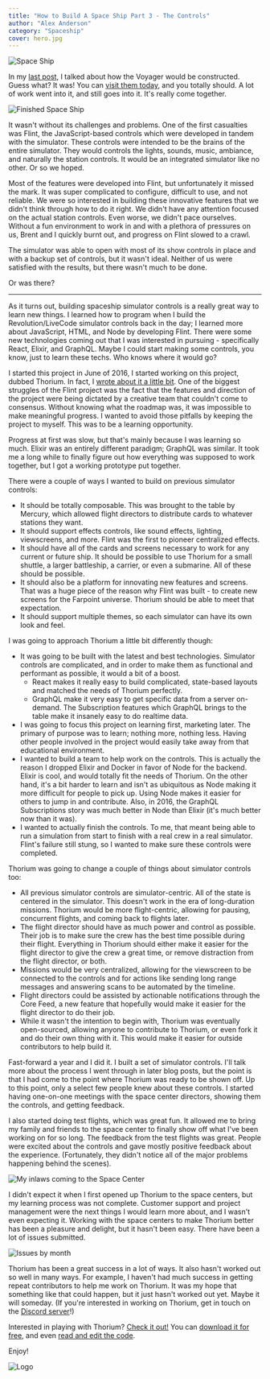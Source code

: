 ```yaml
---
title: "How to Build A Space Ship Part 3 - The Controls"
author: "Alex Anderson"
category: "Spaceship"
cover: hero.jpg
---
```


![Space Ship](hero.jpg)

In my [last post](/how-to-build-a-space-ship-part-2-the-plans), I talked about how the Voyager would be constructed. Guess what? It was! You can [visit them today](https://www.spacecamputah.org), and you totally should. A lot of work went into it, and still goes into it. It's really come together.

![Finished Space Ship](ship.jpg)

It wasn't without its challenges and problems. One of the first casualties was Flint, the JavaScript-based controls which were developed in tandem with the simulator. These controls were intended to be the brains of the entire simulator. They would controls the lights, sounds, music, ambiance, and naturally the station controls. It would be an integrated simulator like no other. Or so we hoped.

Most of the features were developed into Flint, but unfortunately it missed the mark. It was super complicated to configure, difficult to use, and not reliable. We were so interested in building these innovative features that we didn't think through how to do it right. We didn't have any attention focused on the actual station controls. Even worse, we didn't pace ourselves. Without a fun environment to work in and with a plethora of pressures on us, Brent and I quickly burnt out, and progress on Flint slowed to a crawl.

The simulator was able to open with most of its show controls in place and with a backup set of controls, but it wasn't ideal. Neither of us were satisfied with the results, but there wasn't much to be done.

Or was there?

---

As it turns out, building spaceship simulator controls is a really great way to learn new things. I learned how to program when I build the Revolution/LiveCode simulator controls back in the day; I learned more about JavaScript, HTML, and Node by developing Flint. There were some new technologies coming out that I was interested in pursuing - specifically React, Elixir, and GraphQL. Maybe I could start making some controls, you know, just to learn these techs. Who knows where it would go?

I started this project in June of 2016, I started working on this project, dubbed Thorium. In fact, I [wrote about it a little bit](/elixir-funtime). One of the biggest struggles of the Flint project was the fact that the features and direction of the project were being dictated by a creative team that couldn't come to consensus. Without knowing what the roadmap was, it was impossible to make meaningful progress. I wanted to avoid those pitfalls by keeping the project to myself. This was to be a learning opportunity.

Progress at first was slow, but that's mainly because I was learning so much. Elixir was an entirely different paradigm; GraphQL was similar. It took me a long while to finally figure out how everything was supposed to work together, but I got a working prototype put together.

There were a couple of ways I wanted to build on previous simulator controls:

- It should be totally composable. This was brought to the table by Mercury, which allowed flight directors to distribute cards to whatever stations they want.
- It should support effects controls, like sound effects, lighting, viewscreens, and more. Flint was the first to pioneer centralized effects.
- It should have all of the cards and screens necessary to work for any current or future ship. It should be possible to use Thorium for a small shuttle, a larger battleship, a carrier, or even a submarine. All of these should be possible.
- It should also be a platform for innovating new features and screens. That was a huge piece of the reason why Flint was built - to create new screens for the Farpoint universe. Thorium should be able to meet that expectation.
- It should support multiple themes, so each simulator can have its own look and feel.

I was going to approach Thorium a little bit differently though:

- It was going to be built with the latest and best technologies. Simulator controls are complicated, and in order to make them as functional and performant as possible, it would a bit of a boost.
  - React makes it really easy to build complicated, state-based layouts and matched the needs of Thorium perfectly.
  - GraphQL make it very easy to get specific data from a server on-demand. The Subscription features which GraphQL brings to the table make it insanely easy to do realtime data.
- I was going to focus this project on learning first, marketing later. The primary of purpose was to learn; nothing more, nothing less. Having other people involved in the project would easily take away from that educational environment.
- I wanted to build a team to help work on the controls. This is actually the reason I dropped Elixir and Docker in favor of Node for the backend. Elixir is cool, and would totally fit the needs of Thorium. On the other hand, it's a bit harder to learn and isn't as ubiquitous as Node making it more difficult for people to pick up. Using Node makes it easier for others to jump in and contribute. Also, in 2016, the GraphQL Subscriptions story was much better in Node than Elixir (it's much better now than it was).
- I wanted to actually finish the controls. To me, that meant being able to run a simulation from start to finish with a real crew in a real simulator. Flint's failure still stung, so I wanted to make sure these controls were completed.

Thorium was going to change a couple of things about simulator controls too:

- All previous simulator controls are simulator-centric. All of the state is centered in the simulator. This doesn't work in the era of long-duration missions. Thorium would be more flight-centric, allowing for pausing, concurrent flights, and coming back to flights later.
- The flight director should have as much power and control as possible. Their job is to make sure the crew has the best time possible during their flight. Everything in Thorium should either make it easier for the flight director to give the crew a great time, or remove distraction from the flight director, or both.
- Missions would be very centralized, allowing for the viewscreen to be connected to the controls and for actions like sending long range messages and answering scans to be automated by the timeline.
- Flight directors could be assisted by actionable notifications through the Core Feed, a new feature that hopefully would make it easier for the flight director to do their job.
- While it wasn't the intention to begin with, Thorium was eventually open-sourced, allowing anyone to contribute to Thorium, or even fork it and do their own thing with it. This would make it easier for outside contributors to help build it.

Fast-forward a year and I did it. I built a set of simulator controls. I'll talk more about the process I went through in later blog posts, but the point is that I had come to the point where Thorium was ready to be shown off. Up to this point, only a select few people knew about these controls. I started having one-on-one meetings with the space center directors, showing them the controls, and getting feedback.

I also started doing test flights, which was great fun. It allowed me to bring my family and friends to the space center to finally show off what I've been working on for so long. The feedback from the test flights was great. People were excited about the controls and gave mostly positive feedback about the experience. (Fortunately, they didn't notice all of the major problems happening behind the scenes).

![My inlaws coming to the Space Center](testFlight.jpeg)

I didn't expect it when I first opened up Thorium to the space centers, but my learning process was not complete. Customer support and project management were the next things I would learn more about, and I wasn't even expecting it. Working with the space centers to make Thorium better has been a pleasure and delight, but it hasn't been easy. There have been a lot of issues submitted.

![Issues by month](issues.jpg)

Thorium has been a great success in a lot of ways. It also hasn't worked out so well in many ways. For example, I haven't had much success in getting repeat contributors to help me work on Thorium. It was my hope that something like that could happen, but it just hasn't worked out yet. Maybe it will someday. (If you're interested in working on Thorium, get in touch on the [Discord server](https://discord.gg/UvxTQZz)!)

Interested in playing with Thorium? [Check it out!](https://thoriumsim.com) You can [download it for free](https://thoriumsim.com/download), and even [read and edit the code](https://github.com/thorium-sim/thorium).

Enjoy!

![Logo](logo.png)

